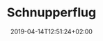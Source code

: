 ---
title: "Schnupperflug"
date: 2019-04-14T12:51:24+02:00
draft: false
image: /img/uploads/flugschule-naechseschritte-schnupperflug.jpg
description: >
  In den Theorieräumen der MFGT erwerben Sie das nötige Wissen in Fächern wie z.B Navigation, Flugzeugkenntnisse und Meteorologie. Der modulare Kursaufbau ermöglich jederzeit den Einstieg bei Beginn eines neuen Kurses.
---